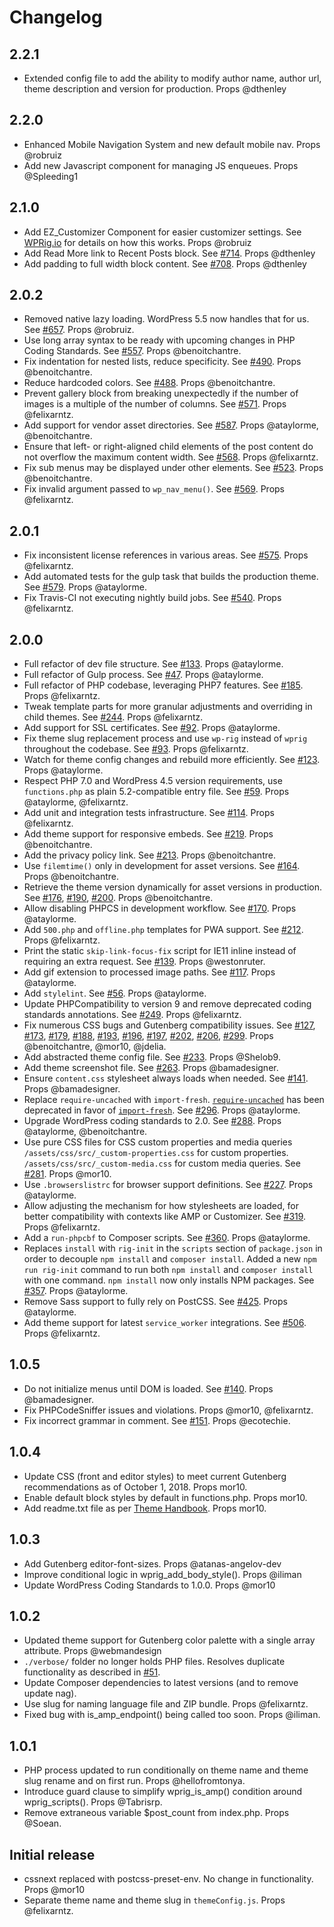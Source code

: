 # Changelog

## 2.2.1
-  Extended config file to add the ability to modify author name, author url, theme description and version for production. Props @dthenley

## 2.2.0
-   Enhanced Mobile Navigation System and new default mobile nav. Props @robruiz
-   Add new Javascript component for managing JS enqueues. Props @Spleeding1

## 2.1.0

-   Add EZ_Customizer Component for easier customizer settings. See [WPRig.io](https://wprig.io/documentation/creating-custom-settings-for-your-theme-in-customize/) for details on how this works. Props @robruiz
-   Add Read More link to Recent Posts block. See [#714](https://github.com/wprig/wprig/issues/714). Props @dthenley
-   Add padding to full width block content. See [#708](https://github.com/wprig/wprig/issues/708). Props @dthenley

## 2.0.2

-   Removed native lazy loading. WordPress 5.5 now handles that for us. See [#657](https://github.com/wprig/wprig/pull/657). Props @robruiz.
-   Use long array syntax to be ready with upcoming changes in PHP Coding Standards. See [#557](https://github.com/wprig/wprig/pull/557). Props @benoitchantre.
-   Fix indentation for nested lists, reduce specificity. See [#490](https://github.com/wprig/wprig/pull/490). Props @benoitchantre.
-   Reduce hardcoded colors. See [#488](https://github.com/wprig/wprig/pull/488). Props @benoitchantre.
-   Prevent gallery block from breaking unexpectedly if the number of images is a multiple of the number of columns. See [#571](https://github.com/wprig/wprig/pull/571). Props @felixarntz.
-   Add support for vendor asset directories. See [#587](https://github.com/wprig/wprig/pull/587). Props @ataylorme, @benoitchantre.
-   Ensure that left- or right-aligned child elements of the post content do not overflow the maximum content width. See [#568](https://github.com/wprig/wprig/pull/568). Props @felixarntz.
-   Fix sub menus may be displayed under other elements. See [#523](https://github.com/wprig/wprig/pull/523). Props @benoitchantre.
-   Fix invalid argument passed to `wp_nav_menu()`. See [#569](https://github.com/wprig/wprig/pull/569). Props @felixarntz.

## 2.0.1

-   Fix inconsistent license references in various areas. See [#575](https://github.com/wprig/wprig/pull/575). Props @felixarntz.
-   Add automated tests for the gulp task that builds the production theme. See [#579](https://github.com/wprig/wprig/pull/579). Props @ataylorme.
-   Fix Travis-CI not executing nightly build jobs. See [#540](https://github.com/wprig/wprig/pull/540). Props @felixarntz.

## 2.0.0

-   Full refactor of dev file structure. See [#133](https://github.com/wprig/wprig/pull/133). Props @ataylorme.
-   Full refactor of Gulp process. See [#47](https://github.com/wprig/wprig/pull/47). Props @ataylorme.
-   Full refactor of PHP codebase, leveraging PHP7 features. See [#185](https://github.com/wprig/wprig/pull/185). Props @felixarntz.
-   Tweak template parts for more granular adjustments and overriding in child themes. See [#244](https://github.com/wprig/wprig/pull/244). Props @felixarntz.
-   Add support for SSL certificates. See [#92](https://github.com/wprig/wprig/pull/92). Props @ataylorme.
-   Fix theme slug replacement process and use `wp-rig` instead of `wprig` throughout the codebase. See [#93](https://github.com/wprig/wprig/pull/93). Props @felixarntz.
-   Watch for theme config changes and rebuild more efficiently. See [#123](https://github.com/wprig/wprig/pull/123). Props @ataylorme.
-   Respect PHP 7.0 and WordPress 4.5 version requirements, use `functions.php` as plain 5.2-compatible entry file. See [#59](https://github.com/wprig/wprig/pull/59). Props @ataylorme, @felixarntz.
-   Add unit and integration tests infrastructure. See [#114](https://github.com/wprig/wprig/pull/114). Props @felixarntz.
-   Add theme support for responsive embeds. See [#219](https://github.com/wprig/wprig/pull/219). Props @benoitchantre.
-   Add the privacy policy link. See [#213](https://github.com/wprig/wprig/pull/213). Props @benoitchantre.
-   Use `filemtime()` only in development for asset versions. See [#164](https://github.com/wprig/wprig/pull/164). Props @benoitchantre.
-   Retrieve the theme version dynamically for asset versions in production. See [#176](https://github.com/wprig/wprig/pull/176), [#190](https://github.com/wprig/wprig/pull/190), [#200](https://github.com/wprig/wprig/pull/200). Props @benoitchantre.
-   Allow disabling PHPCS in development workflow. See [#170](https://github.com/wprig/wprig/pull/170). Props @ataylorme.
-   Add `500.php` and `offline.php` templates for PWA support. See [#212](https://github.com/wprig/wprig/pull/212). Props @felixarntz.
-   Print the static `skip-link-focus-fix` script for IE11 inline instead of requiring an extra request. See [#139](https://github.com/wprig/wprig/pull/139). Props @westonruter.
-   Add gif extension to processed image paths. See [#117](https://github.com/wprig/wprig/pull/117). Props @ataylorme.
-   Add `stylelint`. See [#56](https://github.com/wprig/wprig/pull/56). Props @ataylorme.
-   Update PHPCompatibility to version 9 and remove deprecated coding standards annotations. See [#249](https://github.com/wprig/wprig/pull/249). Props @felixarntz.
-   Fix numerous CSS bugs and Gutenberg compatibility issues. See [#127](https://github.com/wprig/wprig/pull/127), [#173](https://github.com/wprig/wprig/pull/173), [#179](https://github.com/wprig/wprig/pull/179), [#188](https://github.com/wprig/wprig/pull/188), [#193](https://github.com/wprig/wprig/pull/193), [#196](https://github.com/wprig/wprig/pull/196), [#197](https://github.com/wprig/wprig/pull/197), [#202](https://github.com/wprig/wprig/pull/202), [#206](https://github.com/wprig/wprig/pull/206), [#299](https://github.com/wprig/wprig/pull/299). Props @benoitchantre, @mor10, @jdelia.
-   Add abstracted theme config file. See [#233](https://github.com/wprig/wprig/pull/233). Props @Shelob9.
-   Add theme screenshot file. See [#263](https://github.com/wprig/wprig/pull/263). Props @bamadesigner.
-   Ensure `content.css` stylesheet always loads when needed. See [#141](https://github.com/wprig/wprig/pull/141). Props @bamadesigner.
-   Replace `require-uncached` with `import-fresh`. [`require-uncached`](https://www.npmjs.com/package/require-uncached) has been deprecated in favor of [`import-fresh`](https://www.npmjs.com/package/import-fresh). See [#296](https://github.com/wprig/wprig/pull/296). Props @ataylorme.
-   Upgrade WordPress coding standards to 2.0. See [#288](https://github.com/wprig/wprig/pull/295). Props @ataylorme, @benoitchantre.
-   Use pure CSS files for CSS custom properties and media queries
    `/assets/css/src/_custom-properties.css` for custom properties.
    `/assets/css/src/_custom-media.css` for custom media queries.
    See [#281](https://github.com/wprig/wprig/pull/281). Props @mor10.
-   Use `.browserslistrc` for browser support definitions. See [#227](https://github.com/wprig/wprig/pull/227). Props @ataylorme.
-   Allow adjusting the mechanism for how stylesheets are loaded, for better compatibility with contexts like AMP or Customizer. See [#319](https://github.com/wprig/wprig/pull/319). Props @felixarntz.
-   Add a `run-phpcbf` to Composer scripts. See [#360](https://github.com/wprig/wprig/pull/360). Props @ataylorme.
-   Replaces `install` with `rig-init` in the `scripts` section of `package.json` in order to decouple `npm install` and `composer install`. Added a new `npm run rig-init` command to run both `npm install` and `composer install` with one command. `npm install` now only installs NPM packages. See [#357](https://github.com/wprig/wprig/pull/357). Props @ataylorme.
-   Remove Sass support to fully rely on PostCSS. See [#425](https://github.com/wprig/wprig/pull/425). Props @ataylorme.
-   Add theme support for latest `service_worker` integrations. See [#506](https://github.com/wprig/wprig/pull/506). Props @felixarntz.

## 1.0.5

-   Do not initialize menus until DOM is loaded. See [#140](https://github.com/wprig/wprig/pull/140). Props @bamadesigner.
-   Fix PHPCodeSniffer issues and violations. Props @mor10, @felixarntz.
-   Fix incorrect grammar in comment. See [#151](https://github.com/wprig/wprig/pull/151). Props @ecotechie.

## 1.0.4

-   Update CSS (front and editor styles) to meet current Gutenberg recommendations as of October 1, 2018. Props mor10.
-   Enable default block styles by default in functions.php. Props mor10.
-   Add readme.txt file as per [Theme Handbook](https://developer.wordpress.org/themes/release/writing-documentation/). Props mor10.

## 1.0.3

-   Add Gutenberg editor-font-sizes. Props @atanas-angelov-dev
-   Improve conditional logic in wprig_add_body_style(). Props @iliman
-   Update WordPress Coding Standards to 1.0.0. Props @mor10

## 1.0.2

-   Updated theme support for Gutenberg color palette with a single array attribute. Props @webmandesign
-   `./verbose/` folder no longer holds PHP files. Resolves duplicate functionality as described in [#51](https://github.com/wprig/wprig/issues/51).
-   Update Composer dependencies to latest versions (and to remove update nag).
-   Use slug for naming language file and ZIP bundle. Props @felixarntz.
-   Fixed bug with is_amp_endpoint() being called too soon. Props @iliman.

## 1.0.1

-   PHP process updated to run conditionally on theme name and theme slug rename and on first run. Props @hellofromtonya.
-   Introduce guard clause to simplify wprig_is_amp() condition around wprig_scripts(). Props @Tabrisrp.
-   Remove extraneous variable \$post_count from index.php. Props @Soean.

## Initial release

-   cssnext replaced with postcss-preset-env. No change in functionality. Props @mor10
-   Separate theme name and theme slug in `themeConfig.js`. Props @felixarntz.

